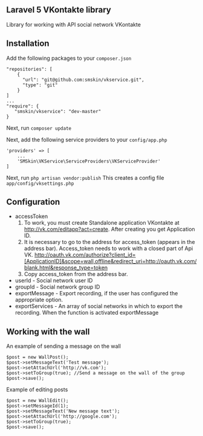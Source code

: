 Laravel 5 VKontakte library
-------------------------
Library for working with API social network VKontakte

Installation
-------------
Add the following packages to your `composer.json`
```
"repositories": [
	{
      "url": "git@github.com:smskin/vkservice.git",
      "type": "git"
    }
]
...
"require": {
   "smskin/vkservice": "dev-master"
}
```
Next, run `composer update`

Next, add the following service providers to your `config/app.php`
```
'providers' => [
	...
	'SMSkin\VKService\ServiceProviders\VKServiceProvider'
]
```
Next, run `php artisan vendor:publish`
This creates a config file `app/config/vksettings.php`

Configuration
-------------

 - accessToken
	1. To work, you must create Standalone application VKontakte at http://vk.com/editapp?act=create. After creating you get Application ID.
	2. It is necessary to go to the address for access_token (appears in the address bar).
	Access_token needs to work with a closed part of Api VK.
	http://oauth.vk.com/authorize?client_id=[ApplicationID]&scope=wall,offline&redirect_uri=http://oauth.vk.com/blank.html&response_type=token
	3.  Copy access_token from the address bar.
 - userId - Social network user ID
 - groupId - Social network group ID
 - exportMessage - Export recording, if the user has configured the appropriate option.
 - exportServices - An array of social networks in which to export the recording. When the function is activated exportMessage
    
Working with the wall
-------------
An example of sending a message on the wall
```
$post = new WallPost();
$post->setMessageText('Test message');
$post->setAttachUrl('http://vk.com');
$post->setToGroup(true); //Send a message on the wall of the group
$post->save();
```
Example of editing posts
```
$post = new WallEdit();
$post->setMessageId(1);
$post->setMessageText('New message text');
$post->setAttachUrl('http://google.com');
$post->setToGroup(true);
$post->save();
```